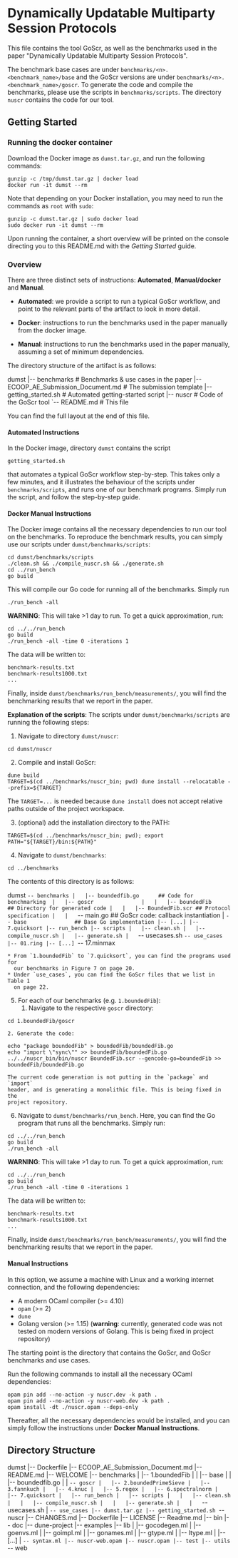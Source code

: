 # Dynamically Updatable Multiparty Session Protocols

This file contains the tool GoScr, as well as the benchmarks used in the paper
"Dynamically Updatable Multiparty Session Protocols". 

The benchmark base cases are under `benchmarks/<n>.<benchmark_name>/base` and
the GoScr versions are under `benchmarks/<n>.<benchmark_name>/goscr`. To
generate the code and compile the benchmarks, please use the scripts in
`benchmarks/scripts`. The directory `nuscr` contains the code for our tool.

## Getting Started

### Running the docker container

Download the Docker image as `dumst.tar.gz`, and run the following commands:
```
gunzip -c /tmp/dumst.tar.gz | docker load
docker run -it dumst --rm
```
Note that depending on your Docker installation, you may need to run the
commands as `root` with `sudo`:
```
gunzip -c dumst.tar.gz | sudo docker load
sudo docker run -it dumst --rm
```
Upon running the container, a short overview will be printed on the console
directing you to this README.md with the _Getting Started_ guide.

### Overview

There are three distinct sets of instructions: **Automated**, **Manual/docker**
and **Manual**.

- **Automated**: we provide a script to run a typical GoScr workflow, and point
  to the relevant parts of the artifact to look in more detail.

- **Docker**: instructions to run the benchmarks used in the paper manually
  from the docker image.

- **Manual**: instructions to run the benchmarks used in the paper manually,
  assuming a set of minimum dependencies.

The directory structure of the artifact is as follows:

dumst
|-- benchmarks                          # Benchmarks & use cases in the paper
|-- ECOOP_AE_Submission_Document.md     # The submission template
|-- getting_started.sh                  # Automated getting-started script
|-- nuscr                               # Code of the GoScr tool
`-- README.md                           # This file

You can find the full layout at the end of this file.

#### Automated Instructions

In the Docker image, directory `dumst` contains the script
```
getting_started.sh
```
that automates a typical GoScr workflow step-by-step. This takes only a few
minutes, and it illustrates the behaviour of the scripts under
`benchmarks/scripts`, and runs one of our benchmark programs. Simply run the
script, and follow the step-by-step guide.

#### Docker Manual Instructions

The Docker image contains all the necessary dependencies to run our tool on the
benchmarks. To reproduce the benchmark results, you can simply use our 
scripts under `dumst/benchmarks/scripts`:

```
cd dumst/benchmarks/scripts
./clean.sh && ./compile_nuscr.sh && ./generate.sh
cd ../run_bench
go build
```
This will compile our Go code for running all of the benchmarks. Simply run
```
./run_bench -all
```
**WARNING**: This will take >1 day to run. To get a quick approximation, run:
```
cd ../../run_bench
go build
./run_bench -all -time 0 -iterations 1
```
The data will be written to:
```
benchmark-results.txt
benchmark-results1000.txt
...
```
Finally, inside `dumst/benchmarks/run_bench/measurements/`, you will find the
benchmarking results that we report in the paper.

**Explanation of the scripts**: The scripts under `dumst/benchmarks/scripts`
are running the following steps:

1. Navigate to directory `dumst/nuscr`:
```
cd dumst/nuscr
```

2. Compile and install GoScr:
```
dune build
TARGET=$(cd ../benchmarks/nuscr_bin; pwd) dune install --relocatable --prefix=${TARGET}
```
The `TARGET=...` is needed because `dune install` does not accept relative
paths outside of the project workspace.

3. (optional) add the installation directory to the PATH:
```
TARGET=$(cd ../benchmarks/nuscr_bin; pwd); export PATH="${TARGET}/bin:${PATH}"
```

4. Navigate to `dumst/benchmarks`:
```
cd ../benchmarks
```
The contents of this directory is as follows:

dumst
`-- benchmarks
    |   |-- boundedfib.go      ## Code for benchmarking 
    |   |-- goscr              
    |   |   |-- boundedFib     ## Directory for generated code
    |   |   |-- BoundedFib.scr ## Protocol specification
    |   |   `-- main.go        ## GoScr code: callback instantiation
    |   `-- base               ## Base Go implementation
    |-- [...]
    |-- 7.quicksort
    |-- run_bench
    |-- scripts
    |   |-- clean.sh
    |   |-- compile_nuscr.sh
    |   |-- generate.sh
    |   `-- usecases.sh
    `-- use_cases
        |-- 01.ring
        |-- [...]
        `-- 17.minmax

    * From `1.boundedFib` to `7.quicksort`, you can find the programs used for
      our benchmarks in Figure 7 on page 20.
    * Under `use_cases`, you can find the GoScr files that we list in Table 1
      on page 22.

5. For each of our benchmarks (e.g. `1.boundedFib`):
    1. Navigate to the respective `goscr` directory:
```
cd 1.boundedFib/goscr
```
    2. Generate the code:
```
echo "package boundedFib" > boundedFib/boundedFib.go
echo "import \"sync\"" >> boundedFib/boundedFib.go
../../nuscr_bin/bin/nuscr BoundedFib.scr --gencode-go=boundedFib >> boundedFib/boundedFib.go
```
    The current code generation is not putting in the `package` and `import`
    header, and is generating a monolithic file. This is being fixed in the
    project repository. 

6. Navigate to  `dumst/benchmarks/run_bench`. Here, you can find the Go program
that runs all the benchmarks. Simply run:
```
cd ../../run_bench
go build
./run_bench -all
```
**WARNING**: This will take >1 day to run. To get a quick approximation, run:
```
cd ../../run_bench
go build
./run_bench -all -time 0 -iterations 1
```
The data will be written to:
```
benchmark-results.txt
benchmark-results1000.txt
...
```
Finally, inside `dumst/benchmarks/run_bench/measurements/`, you will find the
benchmarking results that we report in the paper.

#### Manual Instructions

In this option, we assume a machine with Linux and a working internet
connection, and the following dependencies:

- A modern OCaml compiler (>= 4.10)
- `opam` (>= 2)
- `dune`
- Golang version (>= 1.15) (**warning**: currently, generated code was not
  tested on modern versions of Golang. This is being fixed in project
  repository)

The starting point is the directory that contains the GoScr, and GoScr
benchmarks and use cases.

Run the following commands to install all the necessary OCaml dependencies:

```
opam pin add --no-action -y nuscr.dev -k path .
opam pin add --no-action -y nuscr-web.dev -k path .
opam install -dt ./nuscr.opam --deps-only
```

Thereafter, all the necessary dependencies would be installed, and you
can simply follow the instructions under **Docker Manual Instructions**.

## Directory Structure

dumst
|-- Dockerfile
|-- ECOOP_AE_Submission_Document.md
|-- README.md
|-- WELCOME
|-- benchmarks
|   |-- 1.boundedFib
|   |   |-- base
|   |   |-- boundedfib.go
|   |   `-- goscr
|   |-- 2.boundedPrimeSieve
|   |-- 3.fannkuch
|   |-- 4.knuc
|   |-- 5.regex
|   |-- 6.spectralnorm
|   |-- 7.quicksort
|   |-- run_bench
|   |-- scripts
|   |   |-- clean.sh
|   |   |-- compile_nuscr.sh
|   |   |-- generate.sh
|   |   `-- usecases.sh
|   `-- use_cases
|-- dumst.tar.gz
|-- getting_started.sh
`-- nuscr
    |-- CHANGES.md
    |-- Dockerfile
    |-- LICENSE
    |-- Readme.md
    |-- bin
    |-- doc
    |-- dune-project
    |-- examples
    |-- lib
    |   |-- gocodegen.ml
    |   |-- goenvs.ml
    |   |-- goimpl.ml
    |   |-- gonames.ml
    |   |-- gtype.ml
    |   |-- ltype.ml
    |   |-- [...]
    |   `-- syntax.ml
    |-- nuscr-web.opam
    |-- nuscr.opam
    |-- test
    |-- utils
    `-- web
